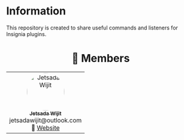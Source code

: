 # Information

This repository is created to share useful commands and listeners for Insignia plugins.

<div align="center">

# 👥 Members

<table>
  <tr>
    <td align="center" width="150">
      <a href="https://github.com/JetsadaWijit">
        <img src="https://imgur.com/SyqKl13.png" width="100px" style="border-radius:50%;" alt="Jetsada Wijit"/><br/>
        <sub><b>Jetsada Wijit</b></sub>
      </a><br/>jetsadawijit@outlook.com<br/>
      🔗 <a href="https://jetsadawijit.github.io">Website</a>
    </td>
  </tr>
</table>

</div>
